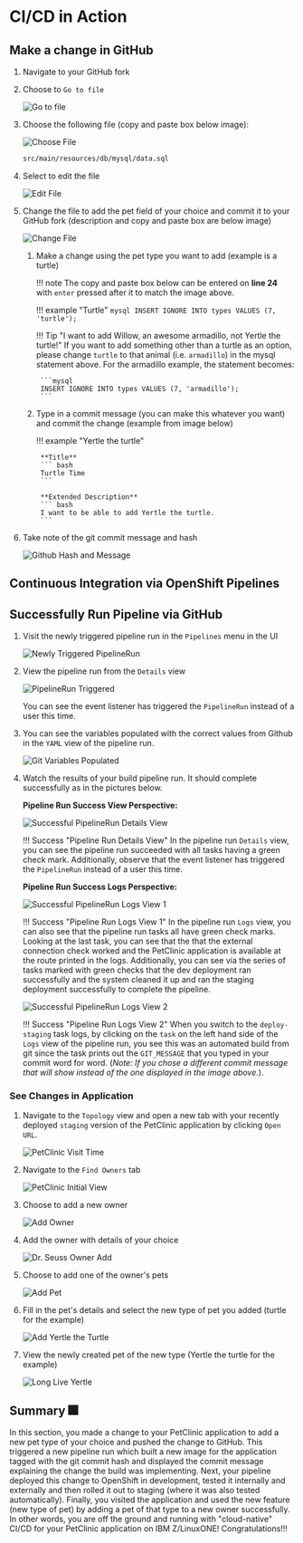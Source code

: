 # CI/CD in Action

## Make a change in GitHub

1. Navigate to your GitHub fork

2. Choose to `Go to file`

    ![Go to file](../images/Part2/GoToFile.png)

3. Choose the following file (copy and paste box below image):

    ![Choose File](../images/Part2/ChooseFile.png)

    ``` bash
    src/main/resources/db/mysql/data.sql
    ```

4. Select to edit the file

    ![Edit File](../images/Part2/EditGitFile.png)

5. Change the file to add the pet field of your choice and commit it to your GitHub fork (description and copy and paste box are below image)

    ![Change File](../images/Part2/ChangeFile.png)

    1. Make a change using the pet type you want to add (example is a turtle) 

        !!! note
            The copy and paste box below can be entered on **line 24** with `enter` pressed after it to match the image above.

        !!! example "Turtle"
            ``` mysql
            INSERT IGNORE INTO types VALUES (7, 'turtle');
            ```

        !!! Tip "I want to add Willow, an awesome armadillo, not Yertle the turtle!"
            If you want to add something other than a turtle as an option, please change `turtle` to that animal (i.e. `armadillo`) in the mysql statement above. For the armadillo example, the statement becomes:

            ```mysql
            INSERT IGNORE INTO types VALUES (7, 'armadillo');
            ```

    2. Type in a commit message (you can make this whatever you want) and commit the change (example from image below)

        !!! example "Yertle the turtle"

            **Title**
            ``` bash
            Turtle Time
            ```

            **Extended Description**
            ``` bash
            I want to be able to add Yertle the turtle.
            ```

6. Take note of the git commit message and hash

    ![Github Hash and Message](../images/Part2/SeeCommitHash.png)

## Continuous Integration via OpenShift Pipelines

## Successfully Run Pipeline via GitHub
1. Visit the newly triggered pipeline run in the `Pipelines` menu in the UI

    ![Newly Triggered PipelineRun](../images/Part2/ViewGitPipelineRun.png)

2. View the pipeline run from the `Details` view

    ![PipelineRun Triggered](../images/Part2/PipelineTriggered.png)

    You can see the event listener has triggered the `PipelineRun` instead of a user this time.

3. You can see the variables populated with the correct values from Github in the `YAML` view of the pipeline run.

    ![Git Variables Populated](../images/Part2/GitVariablesExist.png)

4. Watch the results of your build pipeline run. It should complete successfully as in the pictures below.

    **Pipeline Run Success View Perspective:**

    ![Successful PipelineRun Details View](../images/Part2/PipelineSucceeded.png)

    !!! Success "Pipeline Run Details View"
        In the pipeline run `Details` view, you can see the pipeline run succeeded with all tasks having a green check mark. Additionally, observe that the event listener has triggered the `PipelineRun` instead of a user this time.

    **Pipeline Run Success Logs Perspective:**

    ![Successful PipelineRun Logs View 1](../images/Part2/PipelineRunLogsSucceeded.png)

    !!! Success "Pipeline Run Logs View 1"
        In the pipeline run `Logs` view, you can also see that the pipeline run tasks all have green check marks. Looking at the last task, you can see that the that the external connection check worked and the PetClinic application is available at the route printed in the logs. Additionally, you can see via the series of tasks marked with green checks that the dev deployment ran successfully and the system cleaned it up and ran the staging deployment successfully to complete the pipeline.
        
    ![Successful PipelineRun Logs View 2](../images/Part2/PipelineRunCommitLogs.png)

    !!! Success "Pipeline Run Logs View 2"
        When you switch to the `deploy-staging` task logs, by clicking on the `task` on the left hand side of the `Logs` view of the pipeline run, you see this was an automated build from git since the task prints out the `GIT_MESSAGE` that you typed in your commit word for word. (_Note: If you chose a different commit message that will show instead of the one displayed in the image above._).

### See Changes in Application

1. Navigate to the `Topology` view and open a new tab with your recently deployed `staging` version of the PetClinic application by clicking `Open URL`.

    ![PetClinic Visit Time](../images/Part2/PetclinicTimeAgain.png)

2. Navigate to the `Find Owners` tab

     ![PetClinic Initial View](../images/Part2/InitialViewPetClinic.png)

3. Choose to add a new owner

    ![Add Owner](../images/Part2/AddOwner.png)

4. Add the owner with details of your choice

    ![Dr. Seuss Owner Add](../images/Part2/AddSeus.png)

5. Choose to add one of the owner's pets

    ![Add Pet](../images/Part2/AddNewPet.png)

6. Fill in the pet's details and select the new type of pet you added (turtle for the example)

    ![Add Yertle the Turtle](../images/Part2/AddYertleTheTurtle.png)

7. View the newly created pet of the new type (Yertle the turtle for the example)

    ![Long Live Yertle](../images/Part2/LongLiveYertle.png)

## Summary :fireworks:

In this section, you made a change to your PetClinic application to add a new pet type of your choice and pushed the change to GitHub. This triggered a new pipeline run which built a new image for the application tagged with the git commit hash and displayed the commit message explaining the change the build was implementing. Next, your pipeline deployed this change to OpenShift in development, tested it internally and externally and then rolled it out to staging (where it was also tested automatically). Finally, you visited the application and used the new feature (new type of pet) by adding a pet of that type to a new owner successfully. In other words, you are off the ground and running with "cloud-native" CI/CD for your PetClinic application on IBM Z/LinuxONE! Congratulations!!!